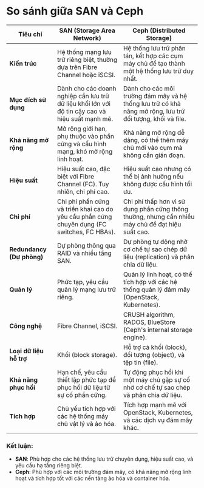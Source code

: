 # So sánh giữa SAN và Ceph

| **Tiêu chí**             | **SAN (Storage Area Network)**                               | **Ceph (Distributed Storage)**                                   |
|--------------------------|-------------------------------------------------------------|------------------------------------------------------------------|
| **Kiến trúc**             | Hệ thống mạng lưu trữ riêng biệt, thường dựa trên Fibre Channel hoặc iSCSI. | Hệ thống lưu trữ phân tán, kết hợp các cụm máy chủ để tạo thành một hệ thống lưu trữ duy nhất. |
| **Mục đích sử dụng**      | Dành cho các doanh nghiệp cần lưu trữ dữ liệu khối lớn với độ tin cậy cao và hiệu suất mạnh mẽ. | Dành cho các môi trường đám mây và hệ thống lưu trữ có khả năng mở rộng, lưu trữ đối tượng, khối và file. |
| **Khả năng mở rộng**      | Mở rộng giới hạn, phụ thuộc vào phần cứng và cấu hình mạng, khó mở rộng linh hoạt. | Khả năng mở rộng dễ dàng, có thể thêm máy chủ mới vào cụm mà không cần gián đoạn. |
| **Hiệu suất**             | Hiệu suất cao, đặc biệt với Fibre Channel (FC). Tuy nhiên, chi phí cao. | Hiệu suất cao nhưng có thể bị ảnh hưởng nếu không được cấu hình tối ưu. |
| **Chi phí**               | Chi phí phần cứng và triển khai cao do yêu cầu phần cứng chuyên dụng (FC switches, FC HBAs). | Chi phí thấp hơn vì sử dụng phần cứng thông thường, nhưng cần nhiều máy chủ để đạt hiệu suất cao. |
| **Redundancy (Dự phòng)** | Dự phòng thông qua RAID và nhiều tầng SAN. | Dự phòng tự động nhờ cơ chế tự sao chép dữ liệu (replication) và phân chia dữ liệu. |
| **Quản lý**               | Phức tạp, yêu cầu quản lý mạng lưu trữ riêng. | Quản lý linh hoạt, có thể tích hợp với các hệ thống quản lý đám mây (OpenStack, Kubernetes). |
| **Công nghệ**             | Fibre Channel, iSCSI.                                       | CRUSH algorithm, RADOS, BlueStore (Ceph's internal storage engine). |
| **Loại dữ liệu hỗ trợ**    | Khối (block storage).                                       | Hỗ trợ cả khối (block), đối tượng (object), và tệp tin (file). |
| **Khả năng phục hồi**      | Hạn chế, yêu cầu thiết lập phức tạp để phục hồi dữ liệu từ sự cố phần cứng. | Tự động phục hồi khi một máy chủ gặp sự cố nhờ cơ chế tự sao chép và phân chia dữ liệu. |
| **Tích hợp**              | Chủ yếu tích hợp với các hệ thống máy chủ vật lý và ảo hóa. | Tích hợp mạnh mẽ với OpenStack, Kubernetes, và các dịch vụ đám mây khác. |

### Kết luận:
- **SAN**: Phù hợp cho các hệ thống lưu trữ chuyên dụng, hiệu suất cao, và yêu cầu hạ tầng riêng biệt.
- **Ceph**: Phù hợp với các môi trường đám mây, có khả năng mở rộng linh hoạt và tích hợp tốt với các nền tảng ảo hóa và container hóa.
